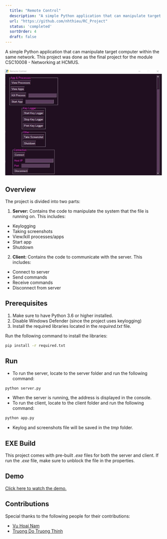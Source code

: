 ```yaml
---
  title: "Remote Control"
  description: "A simple Python application that can manipulate target computer within the same network."
  url: "https://github.com/nhthieu/RC_Project"
  status: 'completed'
  sortOrder: 4
  draft: false
---
```


A simple Python application that can manipulate target computer within the same network. This project was done as the final project for the module CSC10008 - Networking at HCMUS.

![screenshot](../../assets/remote-control-1.png)

## Overview

The project is divided into two parts:

1. **Server:** Contains the code to manipulate the system that the file is running on. This includes:

  - Keylogging
  - Taking screenshots
  - View/kill processes/apps
  - Start app
  - Shutdown

2. **Client:** Contains the code to communicate with the server. This includes:

  - Connect to server
  - Send commands
  - Receive commands
  - Disconnect from server

## Prerequisites

1. Make sure to have Python 3.6 or higher installed.
2. Disable Windows Defender (since the project uses keylogging)
3. Install the required libraries located in the *required.txt* file.

Run the following command to install the libraries:

```bash
pip install -r required.txt
```

## Run

- To run the server, locate to the server folder and run the following command:

```bash
python server.py
```

- When the server is running, the address is displayed in the console.
- To run the client, locate to the client folder and run the following command:

```bash
python app.py
```

- Keylog and screenshots file will be saved in the _tmp_ folder.

## EXE Build

This project comes with pre-built *.exe* files for both the server and client.
If run the *.exe* file, make sure to unblock the file in the properties.

## Demo

[Click here to watch the demo.](https://github-production-user-asset-6210df.s3.amazonaws.com/74890715/249337115-bba24bb9-7e10-43a7-84d2-f3afc3b3e372.mp4)

## Contributions

Special thanks to the following people for their contributions:

- [Vu Hoai Nam](https://github.com/namhoai1109)
- [Truong Do Truong Thinh](https://github.com/td2thinh)
